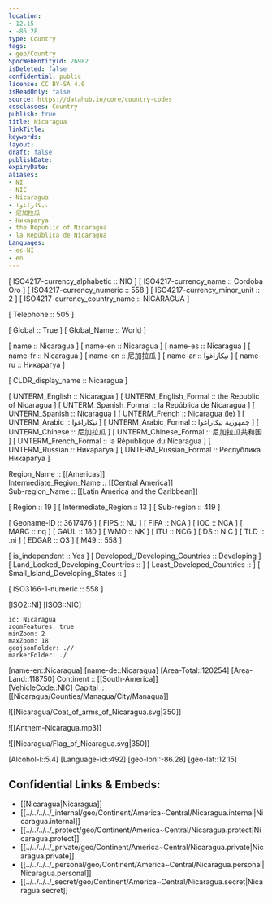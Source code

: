 ```yaml
---
location:
- 12.15
- -86.28
type: Country
tags:
- geo/Country
SpocWebEntityId: 26982
isDeleted: false
confidential: public
license: CC BY-SA 4.0
isReadOnly: false
source: https://datahub.io/core/country-codes
cssclasses: Country
publish: true
title: Nicaragua
linkTitle: 
keywords: 
layout: 
draft: false
publishDate: 
expiryDate: 
aliases:
- NI
- NIC
- Nicaragua
- نيكاراغوا
- 尼加拉瓜
- Никарагуа
- the Republic of Nicaragua
- la República de Nicaragua
Languages:
- es-NI
- en
---
```



[	ISO4217-currency_alphabetic	 :: NIO ] 
[	ISO4217-currency_name	 :: Cordoba Oro ] 
[	ISO4217-currency_numeric	 :: 558 ] 
[	ISO4217-currency_minor_unit	 :: 2 ] 
[	ISO4217-currency_country_name	 :: NICARAGUA ] 

[	Telephone	 :: 505 ] 

[	Global	 :: True ] 
[	Global_Name	 :: World ] 

[	name	 :: Nicaragua ] 
[	name-en	 :: Nicaragua ] 
[	name-es	 :: Nicaragua ] 
[	name-fr	 :: Nicaragua ] 
[	name-cn	 :: 尼加拉瓜 ] 
[	name-ar	 :: نيكاراغوا ] 
[	name-ru	 :: Никарагуа ] 

[	CLDR_display_name	 :: Nicaragua ] 

[	UNTERM_English	 :: Nicaragua ] 
[	UNTERM_English_Formal	 :: the Republic of Nicaragua ] 
[	UNTERM_Spanish_Formal	 :: la República de Nicaragua ] 
[	UNTERM_Spanish	 :: Nicaragua ] 
[	UNTERM_French	 :: Nicaragua (le) ] 
[	UNTERM_Arabic	 :: نيكاراغوا ] 
[	UNTERM_Arabic_Formal	 :: جمهورية نيكاراغوا ] 
[	UNTERM_Chinese	 :: 尼加拉瓜 ] 
[	UNTERM_Chinese_Formal	 :: 尼加拉瓜共和国 ] 
[	UNTERM_French_Formal	 :: la République du Nicaragua ] 
[	UNTERM_Russian	 :: Никарагуа ] 
[	UNTERM_Russian_Formal	 :: Республика Никарагуа ] 

Region_Name ::  [[Americas]]  
Intermediate_Region_Name ::  [[Central America]]  
Sub-region_Name ::  [[Latin America and the Caribbean]] 

[	Region	 :: 19 ] 
[	Intermediate_Region	 :: 13 ] 
[	Sub-region	 :: 419 ] 

[	Geoname-ID	 :: 3617476 ] 
[	FIPS	 :: NU ] 
[	FIFA	 :: NCA ] 
[	IOC	 :: NCA ] 
[	MARC	 :: nq ] 
[	GAUL	 :: 180 ] 
[	WMO	 :: NK ] 
[	ITU	 :: NCG ] 
[	DS	 :: NIC ] 
[	TLD	 :: .ni ] 
[	EDGAR	 :: Q3 ] 
[	M49	 :: 558 ] 

[	is_independent	 :: Yes ] 
[	Developed_/Developing_Countries	 :: Developing ] 
[	Land_Locked_Developing_Countries	 ::  ] 
[	Least_Developed_Countries	 ::  ] 
[	Small_Island_Developing_States	 ::  ] 

[	ISO3166-1-numeric	 :: 558 ] 



[ISO2::NI] 
[ISO3::NIC] 
```leaflet
id: Nicaragua
zoomFeatures: true 
minZoom: 2 
maxZoom: 18
geojsonFolder: .//
markerFolder: ./
```

[name-en::Nicaragua] 
[name-de::Nicaragua] 
[Area-Total::120254] 
[Area-Land::118750] 
Continent :: [[South-America]]  
[VehicleCode::NIC] 
Capital :: [[Nicaragua/Counties/Managua/City/Managua]]  

![[Nicaragua/Coat_of_arms_of_Nicaragua.svg|350]] 

![[Anthem-Nicaragua.mp3]] 

![[Nicaragua/Flag_of_Nicaragua.svg|350]] 

[Alcohol-l::5.4] 
[Language-Id::492] 
[geo-lon::-86.28] 
[geo-lat::12.15] 



## Confidential Links & Embeds: 
- [[Nicaragua|Nicaragua]] 
- [[../../../../_internal/geo/Continent/America~Central/Nicaragua.internal|Nicaragua.internal]] 
- [[../../../../_protect/geo/Continent/America~Central/Nicaragua.protect|Nicaragua.protect]] 
- [[../../../../_private/geo/Continent/America~Central/Nicaragua.private|Nicaragua.private]] 
- [[../../../../_personal/geo/Continent/America~Central/Nicaragua.personal|Nicaragua.personal]] 
- [[../../../../_secret/geo/Continent/America~Central/Nicaragua.secret|Nicaragua.secret]] 
